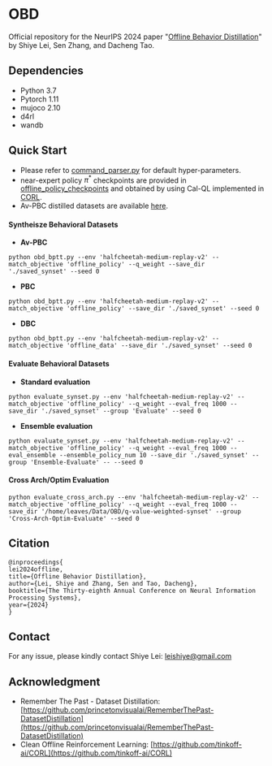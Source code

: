 # OBD

Official repository for the NeurIPS 2024 paper "[Offline Behavior Distillation](https://arxiv.org/pdf/2410.22728)" by Shiye Lei, Sen Zhang, and Dacheng Tao.



## Dependencies

- Python 3.7
- Pytorch 1.11
- mujoco 2.10
- d4rl
- wandb



## Quick Start

- Please refer to [command_parser.py](./configs/command_parser.py) for default hyper-parameters.
- near-expert policy $\pi^\ast$ checkpoints are provided in [offline_policy_checkpoints](./offline_policy_checkpoints) and obtained by using Cal-QL implemented in [CORL](https://github.com/tinkoff-ai/CORL).
- Av-PBC distilled datasets are available [here](https://drive.google.com/file/d/19yCQkCRy82YOqy8xZnOMqTDkgOhkAHWc/view?usp=sharing).

#### Syntheisze Behavioral Datasets

- **Av-PBC**

```shell
python obd_bptt.py --env 'halfcheetah-medium-replay-v2' --match_objective 'offline_policy' --q_weight --save_dir './saved_synset' --seed 0
```

- **PBC**

```shell
python obd_bptt.py --env 'halfcheetah-medium-replay-v2' --match_objective 'offline_policy' --save_dir './saved_synset' --seed 0
```

- **DBC**

```shell
python obd_bptt.py --env 'halfcheetah-medium-replay-v2' --match_objective 'offline_data' --save_dir './saved_synset' --seed 0
```

#### Evaluate Behavioral Datasets

- **Standard evaluation**

```shell
python evaluate_synset.py --env 'halfcheetah-medium-replay-v2' --match_objective 'offline_policy' --q_weight --eval_freq 1000 --save_dir './saved_synset' --group 'Evaluate' --seed 0
```

- **Ensemble evaluation**

```shell
python evaluate_synset.py --env 'halfcheetah-medium-replay-v2' --match_objective 'offline_policy' --q_weight --eval_freq 1000 --eval_ensemble --ensemble_policy_num 10 --save_dir './saved_synset' --group 'Ensemble-Evaluate' -- --seed 0
```

#### Cross Arch/Optim Evaluation

```shell
python evaluate_cross_arch.py --env 'halfcheetah-medium-replay-v2' --match_objective 'offline_policy' --q_weight --eval_freq 1000 --save_dir '/home/leaves/Data/OBD/q-value-weighted-synset' --group 'Cross-Arch-Optim-Evaluate' --seed 0
```



## Citation

```
@inproceedings{
lei2024offline,
title={Offline Behavior Distillation},
author={Lei, Shiye and Zhang, Sen and Tao, Dacheng},
booktitle={The Thirty-eighth Annual Conference on Neural Information Processing Systems},
year={2024}
}
```



## Contact

For any issue, please kindly contact Shiye Lei: [leishiye@gmail.com](mailto:leishiye@gmail.com)



## Acknowledgment

- Remember The Past - Dataset Distillation: [https://github.com/princetonvisualai/RememberThePast-DatasetDistillation](https://github.com/princetonvisualai/RememberThePast-DatasetDistillation)
- Clean Offline Reinforcement Learning: [https://github.com/tinkoff-ai/CORL](https://github.com/tinkoff-ai/CORL)
